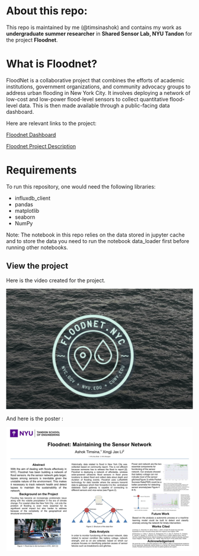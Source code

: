 # About this repo:

This repo is maintained by me (@timsinashok) and contains my work as **undergraduate summer researcher** in **Shared Sensor Lab, NYU Tandon** for the project **Floodnet**. 

# What is Floodnet?

FloodNet is a collaborative project that combines the efforts of academic institutions, government organizations, and community advocacy groups to address urban flooding in New York City. It involves deploying a network of low-cost and low-power flood-level sensors to collect quantitative flood-level data. This is then made available through a public-facing data dashboard. 

Here are relevant links to the project:

[Floodnet Dashboard](https://www.floodnet.nyc/) 


[Floodnet Project Description](https://climate.cityofnewyork.us/initiatives/floodnet/)

# Requirements
To run this repository, one would need the following libraries:
- influxdb_client
- pandas
- matplotlib
- seaborn
- NumPy

Note: The notebook in this repo relies on the data stored in jupyter cache and to store the data  you need to run the notebook data_loader first before running other notebooks.

## View the project

Here is the video created for the project.

[![Watch the video](https://github.com/timsinashok/floodnet_ugsrp-2023/blob/main/images/floodnet.png)](https://www.youtube.com/watch?v=DMD-5mNnkGU&ab_channel=AshokTimsina)

And here is the poster :

![](https://github.com/timsinashok/floodnet_ugsrp-2023/blob/main/images/Floodnet_23_summer_poster.pptx.jpg)





